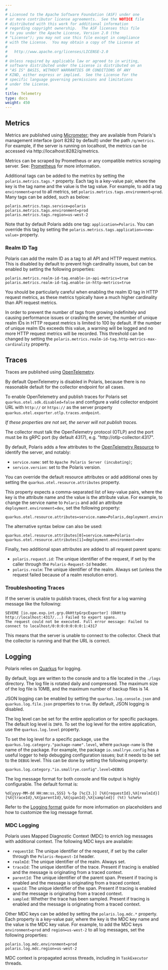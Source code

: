 ```yaml
---
#
# Licensed to the Apache Software Foundation (ASF) under one
# or more contributor license agreements.  See the NOTICE file
# distributed with this work for additional information
# regarding copyright ownership.  The ASF licenses this file
# to you under the Apache License, Version 2.0 (the
# "License"); you may not use this file except in compliance
# with the License.  You may obtain a copy of the License at
#
#   http://www.apache.org/licenses/LICENSE-2.0
#
# Unless required by applicable law or agreed to in writing,
# software distributed under the License is distributed on an
# "AS IS" BASIS, WITHOUT WARRANTIES OR CONDITIONS OF ANY
# KIND, either express or implied.  See the License for the
# specific language governing permissions and limitations
# under the License.
#
title: Telemetry
type: docs
weight: 450
---
```


## Metrics

Metrics are published using [Micrometer]; they are available from Polaris's management interface
(port 8282 by default) under the path `/q/metrics`. For example, if the server is running on
localhost, the metrics can be accessed via http://localhost:8282/q/metrics.

[Micrometer]: https://quarkus.io/guides/telemetry-micrometer

Metrics can be scraped by Prometheus or any compatible metrics scraping server. See:
[Prometheus](https://prometheus.io) for more information.

Additional tags can be added to the metrics by setting the `polaris.metrics.tags.*` property. Each
tag is a key-value pair, where the key is the tag name and the value is the tag value. For example,
to add a tag `environment=prod` to all metrics, set `polaris.metrics.tags.environment=prod`. Many
tags can be added, such as below:

```properties
polaris.metrics.tags.service=polaris
polaris.metrics.tags.environment=prod
polaris.metrics.tags.region=us-west-2
```

Note that by default Polaris adds one tag: `application=Polaris`. You can override this tag by
setting the `polaris.metrics.tags.application=<new-value>` property.

### Realm ID Tag

Polaris can add the realm ID as a tag to all API and HTTP request metrics. This is disabled by
default to prevent high cardinality issues, but can be enabled by setting the following properties:

```properties
polaris.metrics.realm-id-tag.enable-in-api-metrics=true
polaris.metrics.realm-id-tag.enable-in-http-metrics=true
```

You should be particularly careful when enabling the realm ID tag in HTTP request metrics, as these
metrics typically have a much higher cardinality than API request metrics.

In order to prevent the number of tags from growing indefinitely and causing performance issues or
crashing the server, the number of unique realm IDs in HTTP request metrics is limited to 100 by
default. If the number of unique realm IDs exceeds this value, a warning will be logged and no more
HTTP request metrics will be recorded. This threshold can be changed by setting the
`polaris.metrics.realm-id-tag.http-metrics-max-cardinality` property.

## Traces

Traces are published using [OpenTelemetry].

[OpenTelemetry]: https://quarkus.io/guides/opentelemetry-tracing

By default OpenTelemetry is disabled in Polaris, because there is no reasonable default
for the collector endpoint for all cases.

To enable OpenTelemetry and publish traces for Polaris set `quarkus.otel.sdk.disabled=false`
and configure a valid collector endpoint URL with `http://` or `https://` as the server property
`quarkus.otel.exporter.otlp.traces.endpoint`.

_If these properties are not set, the server will not publish traces._

The collector must talk the OpenTelemetry protocol (OTLP) and the port must be its gRPC port
(by default 4317), e.g. "http://otlp-collector:4317".

By default, Polaris adds a few attributes to the [OpenTelemetry Resource] to identify the server,
and notably:

- `service.name`: set to `Apache Polaris Server (incubating)`;
- `service.version`: set to the Polaris version.

[OpenTelemetry Resource]: https://opentelemetry.io/docs/languages/js/resources/

You can override the default resource attributes or add additional ones by setting the
`quarkus.otel.resource.attributes` property.

This property expects a comma-separated list of key-value pairs, where the key is the attribute name
and the value is the attribute value. For example, to change the service name to `Polaris` and add
an attribute `deployment.environment=dev`, set the following property:

```properties
quarkus.otel.resource.attributes=service.name=Polaris,deployment.environment=dev
```

The alternative syntax below can also be used:

```properties
quarkus.otel.resource.attributes[0]=service.name=Polaris
quarkus.otel.resource.attributes[1]=deployment.environment=dev
```

Finally, two additional span attributes are added to all request parent spans:

- `polaris.request.id`: The unique identifier of the request, if set by the caller through the
  `Polaris-Request-Id` header.
- `polaris.realm`: The unique identifier of the realm. Always set (unless the request failed because
  of a realm resolution error).

### Troubleshooting Traces

If the server is unable to publish traces, check first for a log warning message like the following:

```
SEVERE [io.ope.exp.int.grp.OkHttpGrpcExporter] (OkHttp http://localhost:4317/...) Failed to export spans.
The request could not be executed. Full error message: Failed to connect to localhost/0:0:0:0:0:0:0:1:4317
```

This means that the server is unable to connect to the collector. Check that the collector is
running and that the URL is correct.

## Logging

Polaris relies on [Quarkus](https://quarkus.io/guides/logging) for logging.

By default, logs are written to the console and to a file located in the `./logs` directory. The log
file is rotated daily and compressed. The maximum size of the log file is 10MB, and the maximum
number of backup files is 14.

JSON logging can be enabled by setting the `quarkus.log.console.json` and `quarkus.log.file.json`
properties to `true`. By default, JSON logging is disabled.

The log level can be set for the entire application or for specific packages. The default log level
is `INFO`. To set the log level for the entire application, use the `quarkus.log.level` property.

To set the log level for a specific package, use the `quarkus.log.category."package-name".level`,
where `package-name` is the name of the package. For example, the package `io.smallrye.config` has a
useful logger to help debugging configuration issues; but it needs to be set to the `DEBUG` level.
This can be done by setting the following property:

```properties
quarkus.log.category."io.smallrye.config".level=DEBUG
```

The log message format for both console and file output is highly configurable. The default format
is:

```
%d{yyyy-MM-dd HH:mm:ss,SSS} %-5p [%c{3.}] [%X{requestId},%X{realmId}] [%X{traceId},%X{parentId},%X{spanId},%X{sampled}] (%t) %s%e%n
```

Refer to the [Logging format](https://quarkus.io/guides/logging#logging-format) guide for more
information on placeholders and how to customize the log message format.

### MDC Logging

Polaris uses Mapped Diagnostic Context (MDC) to enrich log messages with additional context. The
following MDC keys are available:

- `requestId`: The unique identifier of the request, if set by the caller through the
  `Polaris-Request-Id` header.
- `realmId`: The unique identifier of the realm. Always set.
- `traceId`: The unique identifier of the trace. Present if tracing is enabled and the message is
  originating from a traced context.
- `parentId`: The unique identifier of the parent span. Present if tracing is enabled and the
  message is originating from a traced context.
- `spanId`: The unique identifier of the span. Present if tracing is enabled and the message is
  originating from a traced context.
- `sampled`: Whether the trace has been sampled. Present if tracing is enabled and the message is
  originating from a traced context.

Other MDC keys can be added by setting the `polaris.log.mdc.*` property. Each property is a
key-value pair, where the key is the MDC key name and the value is the MDC key value. For example,
to add the MDC keys `environment=prod` and `region=us-west-2` to all log messages, set the following
properties:

```properties
polaris.log.mdc.environment=prod
polaris.log.mdc.region=us-west-2
```

MDC context is propagated across threads, including in `TaskExecutor` threads.
